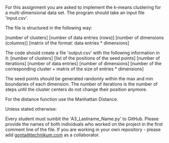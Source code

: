 For this assignment you are asked to implement the k-means clustering for a multi-dimensional data set.
The program should take an input file 'input.csv'.

The file is structured in the following way:

[number of clusters]
[number of data entries (rows)] [number of dimensions (columns)]
[matrix of the format: data entries * dimensions]

The code should create a file 'output.csv' with the following information in it:
[number of clusters] 
[list of the positions of the seed points]
[number of iterations]
[number of data entries] [number of dimensions]
[number of the corresponding cluster  + matrix of the size of entries * dimensions]

The seed points should be generated randomly within the max and min boundaries of each dimension. 
The number of iterations is the number of steps until the cluster centers do not change their position anymore. 

For the distance function use the Manhattan Distance.

Unless stated otherwise:

Every student must sumbit the 'A3_Lastname_Name.py' to GitHub.
Please provide the names of both individuals who worked on the project in the first comment line of the file.
If you are working in your own repository - please add gonta@technikum.com as a collaborator.